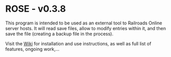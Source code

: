 # ROSE - v0.3.8

This program is intended to be used as an external tool to Railroads Online server hosts. It will read save files, allow to modify entries within it, and then save the file (creating a backup file in the process).

Visit the [Wiki](https://github.com/JennyKmu/RRO_savefile_editor/wiki) for installation and use instructions, as well as full list of features, ongoing work,...
